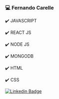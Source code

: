 ### 💻 Fernando Carelle 


✔️   JAVASCRIPT

✔️   REACT JS

✔️   NODE JS

✔️   MONGODB

✔️   HTML 

✔️   CSS     



[![Linkedin Badge](https://img.shields.io/badge/-LinkedIn-blue?style=flat-square&logo=Linkedin&logoColor=white&link=https://www.linkedin.com/in/fernandocode)](https://www.linkedin.com/in/fernandocode)
